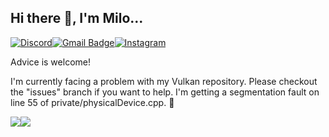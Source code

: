## Hi there 👋, I'm Milo...
<a href="https://discordapp.com/users/1067641876171206727"><img alt="Discord" src="https://img.shields.io/badge/Discord-5865F2?style=for-the-badge&logo=discord&logoColor=white" /></a><a href="mailto:milotkasp@gmail.com"><img alt="Gmail Badge" src="https://img.shields.io/badge/Gmail-D14836?style=for-the-badge&logo=gmail&logoColor=white" /></a><a href="https://www.instagram.com/rancidponcho/"><img alt="Instagram" src="https://img.shields.io/badge/Instagram-E4405F?style=for-the-badge&logo=instagram&logoColor=white" /></a>

Advice is welcome! 

I'm currently facing a problem with my Vulkan repository. Please checkout the "issues" branch if you want to help. I'm getting a segmentation fault on line 55 of private/physicalDevice.cpp. :woozy_face:

<div style="display: flex; flex-direction: row;">
	<img src="https://github-readme-streak-stats.herokuapp.com/?user=rancidponcho&theme=cobalt&hide_border=true"/><a href="https://github.com/rancidponcho/github-readme-stats">
	<img src="https://github-readme-stats-rancidponcho.vercel.app/api/top-langs/?username=rancidponcho&layout=compact&theme=transparent&hide_border=true" /></a>  
</div>
  
<!--
<img src="https://img.shields.io/badge/C-00599C?style=for-the-badge&logo=c&logoColor=white" /><img src="https://img.shields.io/badge/C%2B%2B-00599C?style=for-the-badge&logo=c%2B%2B&logoColor=white" /><img src="https://img.shields.io/badge/CSS3-1572B6?style=for-the-badge&logo=css3&logoColor=white" /><img src="https://img.shields.io/badge/HTML5-E34F26?style=for-the-badge&logo=html5&logoColor=white" /><img src="https://img.shields.io/badge/Python-FFD43B?style=for-the-badge&logo=python&logoColor=blue" />
-->



<!--START_SECTION:activity-->



<!-- Unimpressive Stats
<img align="center" alt="Github Stats" src="https://github-readme-stats-rancidponcho.vercel.app/api?username=rancidponcho&theme=cobalt" />
-->

